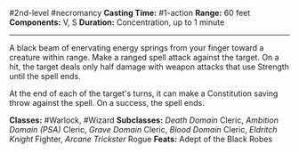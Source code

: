 #2nd-level #necromancy
**Casting Time:** #1-action
**Range:** 60 feet
**Components:** V, S
**Duration:** Concentration, up to 1 minute

---

A black beam of enervating energy springs from your finger toward a creature within range. Make a ranged spell attack against the target. On a hit, the target deals only half damage with weapon attacks that use Strength until the spell ends.

At the end of each of the target's turns, it can make a Constitution saving throw against the spell. On a success, the spell ends.


**Classes:** #Warlock, #Wizard
**Subclasses:** *Death Domain* Cleric, *Ambition Domain (PSA)* Cleric, *Grave Domain* Cleric, *Blood Domain* Cleric, *Eldritch Knight* Fighter, *Arcane Trickster* Rogue
**Feats:** Adept of the Black Robes
